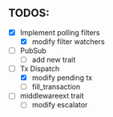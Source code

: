 ## TODOS:

- [x] Implement polling filters
  - [x] modify filter watchers
- [ ] PubSub
  - [ ] add new trait
- [ ] Tx Dispatch
  - [x] modify pending tx
  - [ ] fill_transaction
- [ ] middlewareext trait
  - [ ] modify escalator
